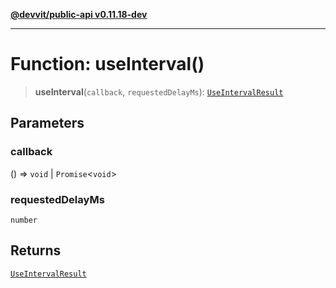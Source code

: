 [**@devvit/public-api v0.11.18-dev**](../README.md)

---

# Function: useInterval()

> **useInterval**(`callback`, `requestedDelayMs`): [`UseIntervalResult`](../type-aliases/UseIntervalResult.md)

## Parameters

### callback

() => `void` \| `Promise`\<`void`\>

### requestedDelayMs

`number`

## Returns

[`UseIntervalResult`](../type-aliases/UseIntervalResult.md)

